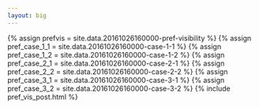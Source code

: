 ```yaml
---
layout: big
---
```

{% assign prefvis = site.data.20161026160000-pref-visibility %}
{% assign pref_case_1_1 = site.data.20161026160000-case-1-1 %}
{% assign pref_case_1_2 = site.data.20161026160000-case-1-2 %}
{% assign pref_case_2_1 = site.data.20161026160000-case-2-1 %}
{% assign pref_case_2_2 = site.data.20161026160000-case-2-2 %}
{% assign pref_case_3_1 = site.data.20161026160000-case-3-1 %}
{% assign pref_case_3_2 = site.data.20161026160000-case-3-2 %}
{% include pref_vis_post.html %}
